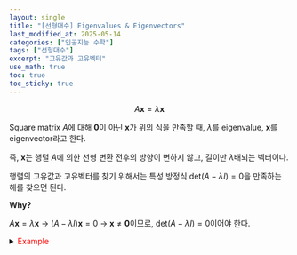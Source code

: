 ```yaml
---
layout: single
title: "[선형대수] Eigenvalues & Eigenvectors"
last_modified_at: 2025-05-14
categories: ["인공지능 수학"]
tags: ["선형대수"]
excerpt: "고유값과 고유벡터"
use_math: true
toc: true
toc_sticky: true
---
```


$$
A\mathbf{x}=\lambda\mathbf{x}
$$

Square matrix $A$에 대해 $\mathbf{0}$이 아닌 $\mathbf{x}$가 위의 식을 만족할 때, $\lambda$를 eigenvalue, $\mathbf{x}$를 eigenvector라고 한다.

즉, $\mathbf{x}$는 행렬 $A$에 의한 선형 변환 전후의 방향이 변하지 않고, 길이만 $\lambda$배되는 벡터이다.

행렬의 고유값과 고유벡터를 찾기 위해서는 특성 방정식 $\text{det}(A-\lambda I)=0$을 만족하는 해를 찾으면 된다.

**Why?**

$A\mathbf{x}=\lambda\mathbf{x}$ → $(A-\lambda I)\mathbf{x}=0$  →  $\mathbf{x}\not=\mathbf{0}$이므로, $\text{det}(A-\lambda I)=0$이어야 한다.

<details>
<summary><font color='red'>Example</font></summary>
<div markdown="1">

$$
A=\begin{bmatrix}4&2\\1&3\end{bmatrix}
$$

---

1. $\text{det}(A-\lambda I)=0$의 해를 구함

   $$
   \text{det}(A-\lambda I)=\begin{vmatrix}4-\lambda&2\\1&3-\lambda\end{vmatrix}=(4-\lambda)(3-\lambda)-2=0
   $$

   $$
   \lambda_1=5,~\lambda_2=2
   $$
2. 고유값에 대응하는 고유벡터를 구함

   (1) $\lambda_1=5:~\mathbf{x}_1=[1~2]^\top$
   
   $$
   ~(A-5I)\mathbf{x}=0~\to~\begin{bmatrix}\begin{array}{cc|c}-1&2&0\\1&-2&0\end{array}\end{bmatrix}
   $$

   $$
   x_1=2x_2~\to~\begin{bmatrix}x_1\\x_2\end{bmatrix}=c\begin{bmatrix}1\\2\end{bmatrix}
   $$

   (2) $\lambda_1=2:~\mathbf{x}_2=[1~-1]^\top$
   
   $$
   ~(A-2I)\mathbf{x}=0~\to~\begin{bmatrix}\begin{array}{cc|c}2&2&0\\1&1&0\end{array}\end{bmatrix}
   $$

   $$
   x_1=-x_2~\to~\begin{bmatrix}x_1\\x_2\end{bmatrix}=c\begin{bmatrix}1\\-1\end{bmatrix}
   $$
